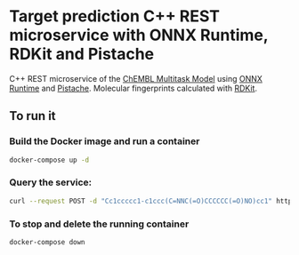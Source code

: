 # Target prediction C++ REST microservice with ONNX Runtime, RDKit and Pistache

C++ REST microservice of the [ChEMBL Multitask Model](https://github.com/chembl/chembl_multitask_model/) using [ONNX Runtime](https://microsoft.github.io/onnxruntime/) and [Pistache](https://github.com/oktal/pistache). Molecular fingerprints calculated with [RDKit](https://www.rdkit.org/docs/index.html).

## To run it

### Build the Docker image and run a container

```bash
docker-compose up -d
```

### Query the service:

```bash
curl --request POST -d "Cc1ccccc1-c1ccc(C=NNC(=O)CCCCCC(=O)NO)cc1" http://localhost:9080/predict
```

### To stop and delete the running container

```bash
docker-compose down
```
